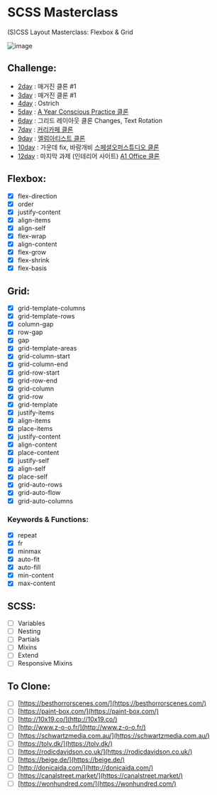 # SCSS Masterclass

(S)CSS Layout Masterclass: Flexbox & Grid

![image](https://media.vlpt.us/images/rimu/post/cd5153b9-9e40-4467-8f75-c17d2e188ee4/%E1%84%89%E1%85%B3%E1%84%8F%E1%85%B3%E1%84%85%E1%85%B5%E1%86%AB%E1%84%89%E1%85%A3%E1%86%BA%202020-04-20%20%E1%84%8B%E1%85%A9%E1%84%92%E1%85%AE%208.36.20.png)

## Challenge:

- [2day](https://repl.it/@birdmoon/challenge-2day) : 매거진 클론 #1
- [3day](https://repl.it/@birdmoon/3day) : 매거진 클론 #1
- [4day](https://repl.it/@birdmoon/4day) : Ostrich
- [5day](https://repl.it/@birdmoon/5day) : [A Year Conscious Practice 클론](https://www.ayearofconsciouspractice.com/)
- [6day](https://repl.it/@birdmoon/6day) : 그리드 레이아웃 클론 Changes, Text Rotation
- [7day](https://repl.it/@birdmoon/7day) : [커리카페 클론](https://curry.cafe/)
- [9day](https://repl.it/@birdmoon/9day) : [엘럼아티스트 클론](https://elamartists.ac.nz/)
- [10day](https://repl.it/@birdmoon/10day) : 가운데 fix, 바람개비 [스페셜오퍼스튜디오 클론](https://special-offer.studio/)
- [12day](https://repl.it/@birdmoon/12day) : 마지막 과제 (인테리어 사이트) [A1 Office 클론](https://a1office.com.au/)

## Flexbox:

- [x] flex-direction
- [x] order
- [x] justify-content
- [x] align-items
- [x] align-self
- [x] flex-wrap
- [x] align-content
- [x] flex-grow
- [x] flex-shrink
- [x] flex-basis

## Grid:

- [x] grid-template-columns
- [x] grid-template-rows
- [x] column-gap
- [x] row-gap
- [x] gap
- [x] grid-template-areas
- [x] grid-column-start
- [x] grid-column-end
- [x] grid-row-start
- [x] grid-row-end
- [x] grid-column
- [x] grid-row
- [x] grid-template
- [x] justify-items
- [x] align-items
- [x] place-items
- [x] justify-content
- [x] align-content
- [x] place-content
- [x] justify-self
- [x] align-self
- [x] place-self
- [x] grid-auto-rows
- [x] grid-auto-flow
- [x] grid-auto-columns

### Keywords & Functions:

- [x] repeat
- [x] fr
- [x] minmax
- [x] auto-fit
- [x] auto-fill
- [x] min-content
- [x] max-content

## SCSS:

- [ ] Variables
- [ ] Nesting
- [ ] Partials
- [ ] Mixins
- [ ] Extend
- [ ] Responsive Mixins

## To Clone:

- [ ] [https://besthorrorscenes.com/](https://besthorrorscenes.com/)
- [ ] [https://paint-box.com/](https://paint-box.com/)
- [ ] [http://10x19.co/](http://10x19.co/)
- [ ] [http://www.z-o-o.fr/](http://www.z-o-o.fr/)
- [ ] [https://schwartzmedia.com.au/](https://schwartzmedia.com.au/)
- [ ] [https://tolv.dk/](https://tolv.dk/)
- [ ] [https://rodicdavidson.co.uk/](https://rodicdavidson.co.uk/)
- [ ] [https://beige.de/](https://beige.de/)
- [ ] [http://donicaida.com/](http://donicaida.com/)
- [ ] [https://canalstreet.market/](https://canalstreet.market/)
- [ ] [https://wonhundred.com/](https://wonhundred.com/)
